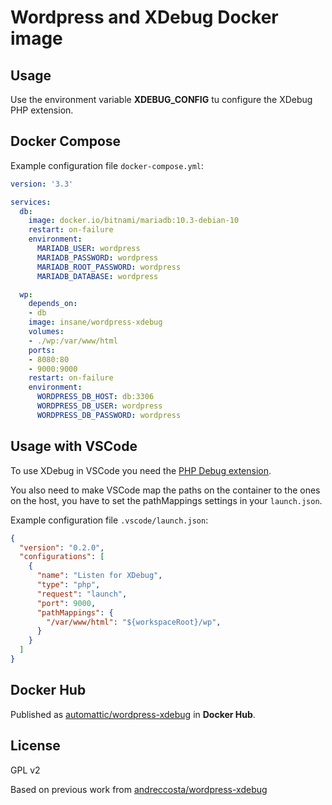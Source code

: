 # Wordpress and XDebug Docker image

## Usage

Use the environment variable **XDEBUG_CONFIG** tu configure the XDebug PHP extension.

## Docker Compose

Example configuration file `docker-compose.yml`:

```yml
version: '3.3'

services:
  db:
    image: docker.io/bitnami/mariadb:10.3-debian-10
    restart: on-failure
    environment:
      MARIADB_USER: wordpress
      MARIADB_PASSWORD: wordpress
      MARIADB_ROOT_PASSWORD: wordpress
      MARIADB_DATABASE: wordpress

  wp:
    depends_on:
    - db
    image: insane/wordpress-xdebug
    volumes:
    - ./wp:/var/www/html
    ports:
    - 8080:80
    - 9000:9000
    restart: on-failure
    environment:
      WORDPRESS_DB_HOST: db:3306
      WORDPRESS_DB_USER: wordpress
      WORDPRESS_DB_PASSWORD: wordpress
```

## Usage with VSCode

To use XDebug in VSCode you need the [PHP Debug extension](https://marketplace.visualstudio.com/items?itemName=felixfbecker.php-debug).

You also need to make VSCode map the paths on the container to the ones on the host, you have to set the pathMappings settings in your `launch.json`.

Example configuration file `.vscode/launch.json`:

```json
{
  "version": "0.2.0",
  "configurations": [
    {
      "name": "Listen for XDebug",
      "type": "php",
      "request": "launch",
      "port": 9000,
      "pathMappings": {
        "/var/www/html": "${workspaceRoot}/wp",
      }
    }
  ]
}
```

## Docker Hub

Published as [automattic/wordpress-xdebug](https://hub.docker.com/r/automattic/wordpress-xdebug) in **Docker Hub**.

## License

GPL v2

Based on previous work from [andreccosta/wordpress-xdebug](https://hub.docker.com/r/andreccosta/wordpress-xdebug)

